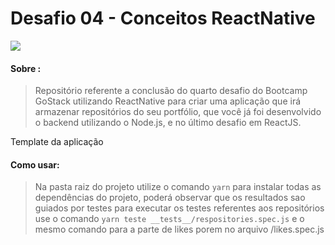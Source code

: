 # Desafio 04 - Conceitos ReactNative

![](https://camo.githubusercontent.com/d25397e9df01fe7882dcc1cbc96bdf052ffd7d0c/68747470733a2f2f73746f726167652e676f6f676c65617069732e636f6d2f676f6c64656e2d77696e642f626f6f7463616d702d676f737461636b2f6865616465722d6465736166696f732e706e67)

#### Sobre :
>Repositório referente a conclusão do quarto desafio do Bootcamp GoStack utilizando ReactNative para criar uma aplicação que irá armazenar repositórios do seu portfólio, que você já foi desenvolvido o backend utilizando o Node.js, e no último desafio em ReactJS.

Template da aplicação

#### Como usar:
>Na pasta raiz do projeto utilize o comando `yarn` para instalar todas as dependências do projeto, poderá observar que os resultados sao guiados por testes para executar os testes referentes aos repositórios use o comando `yarn teste __tests__/respositories.spec.js` e o mesmo comando para a parte de likes porem no arquivo  /likes.spec.js
